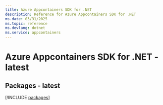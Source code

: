 ```yaml
---
title: Azure Appcontainers SDK for .NET
description: Reference for Azure Appcontainers SDK for .NET
ms.date: 03/31/2025
ms.topic: reference
ms.devlang: dotnet
ms.service: appcontainers
---
```

# Azure Appcontainers SDK for .NET - latest
## Packages - latest
[!INCLUDE [packages](appcontainers-index.md)]